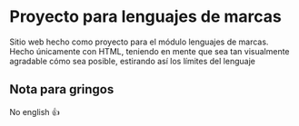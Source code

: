 # Proyecto para lenguajes de marcas
Sitio web hecho como proyecto para el módulo lenguajes de marcas.  
Hecho únicamente con HTML, teniendo en mente que sea tan visualmente agradable cómo sea posible, estirando así los límites del lenguaje
## Nota para gringos
No english 👍